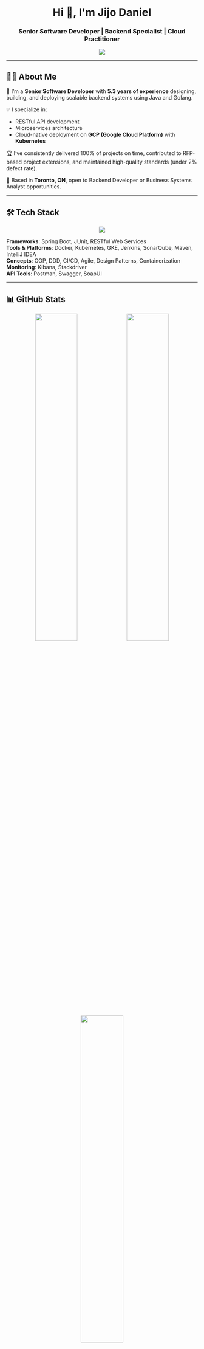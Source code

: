 <h1 align="center">Hi 👋, I'm Jijo Daniel</h1>
<h3 align="center">Senior Software Developer | Backend Specialist | Cloud Practitioner</h3>

<p align="center">
  <img src="https://readme-typing-svg.herokuapp.com?lines=Java+%7C+Spring+Boot+%7C+Golang+%7C+GCP+%7C+Kubernetes;Scalable+Microservices+Architectures;DevOps+%7C+API+Engineering+%7C+Cloud+Native;Always+Learning+%26+Building&center=true&width=600&height=45" />
</p>

---

## 👨‍💻 About Me

🚀 I’m a **Senior Software Developer** with **5.3 years of experience** designing, building, and deploying scalable backend systems using Java and Golang.

💡 I specialize in:
- RESTful API development
- Microservices architecture
- Cloud-native deployment on **GCP (Google Cloud Platform)** with **Kubernetes**

🏆 I’ve consistently delivered 100% of projects on time, contributed to RFP-based project extensions, and maintained high-quality standards (under 2% defect rate).

📍 Based in **Toronto, ON**, open to Backend Developer or Business Systems Analyst opportunities.

---

## 🛠️ Tech Stack

<div align="center">
  <img src="https://skillicons.dev/icons?i=java,go,spring,docker,kubernetes,gcp,mysql,postgres,git,github,nginx,jira" />
</div>

**Frameworks**: Spring Boot, JUnit, RESTful Web Services  
**Tools & Platforms**: Docker, Kubernetes, GKE, Jenkins, SonarQube, Maven, IntelliJ IDEA  
**Concepts**: OOP, DDD, CI/CD, Agile, Design Patterns, Containerization  
**Monitoring**: Kibana, Stackdriver  
**API Tools**: Postman, Swagger, SoapUI  

---

## 📊 GitHub Stats

<p align="center">
  <img src="https://github-readme-stats.vercel.app/api?username=jijodaniel95&show_icons=true&theme=github_dark&count_private=true" width="47%" />
  <img src="https://streak-stats.demolab.com?user=jijodaniel95&theme=github-dark&date_format=M%20j%5B%2C%20Y%5D" width="47%" />
</p>

<p align="center">
  <img src="https://github-readme-stats.vercel.app/api/top-langs/?username=jijodaniel95&layout=compact&theme=github_dark" width="47%" />
</p>

---

## 🏆 Awards & Achievements

- 🏅 **Insta Award – Infosys** (3×):  
  For contributions to GCP transformation, OpenShift to Anthos migration, and tool innovation.  
- 📈 Reduced infrastructure costs by **40%** during cloud migration.  
- 🧩 Developed **50+ RESTful microservices** for telecom clients in high-demand environments.

---

## 🎯 Currently Exploring

- 🌱 Ruby programming basics  
- ☁️ Advanced cloud-native patterns with GCP  
- 🔧 Systems design and distributed architecture best practices

---

## 🔗 Let's Connect

<p align="left">
  <a href="mailto:jijodaniel95@gmail.com"><img src="https://img.shields.io/badge/Email-jijodaniel95@gmail.com-D14836?style=flat-square&logo=gmail&logoColor=white" /></a>
  <a href="https://www.linkedin.com/in/jijo-daniel/"><img src="https://img.shields.io/badge/LinkedIn-Jijo%20Daniel-0077B5?style=flat-square&logo=linkedin&logoColor=white" /></a>
  <a href="https://www.instagram.com/your_instagram_handle_here"><img src="https://img.shields.io/badge/Instagram-@your_handle-E4405F?style=flat-square&logo=instagram&logoColor=white" /></a>
</p>

---

<p align="center"><em>“Clean code. Resilient systems. Continuous improvement.”</em></p>
